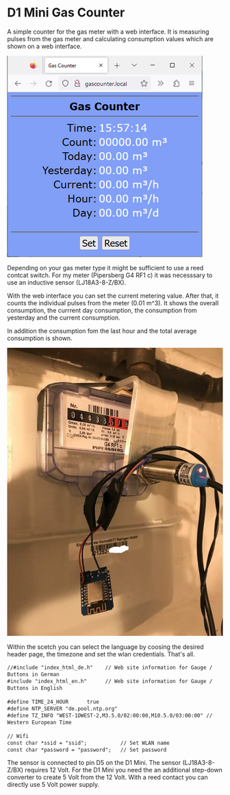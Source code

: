 # D1 Mini Gas Counter

A simple counter for the gas meter with a web interface. It is measuring pulses from the gas meter and calculating consumption values which are shown on a web interface.

![Counter-German](https://github.com/AK-Homberger/D1Mini-GasCounter/blob/main/Webclient_en.png)

Depending on your gas meter type it might be sufficient to use a reed contcat switch. For my meter (Pipersberg G4 RF1 c) it was necesssary to use an inductive sensor (LJ18A3-8-Z/BX).

With the web interface you can set the current metering value. After that, it counts the individual pulses from the meter (0.01 m^3).
It shows the overall consumption, the currrent day consumption, the consumption from yesterday and the current consumption.

In addition the consumption fom the last hour and the total average consumption is shown.

![Meter](https://github.com/AK-Homberger/D1Mini-GasCounter/blob/main/Meter.jpg)

Within the scetch you can select the language by coosing the desired header page, the timezone and set the wlan credentials.
That's all.

```
//#include "index_html_de.h"    // Web site information for Gauge / Buttons in German
#include "index_html_en.h"      // Web site information for Gauge / Buttons in English

#define TIME_24_HOUR      true
#define NTP_SERVER "de.pool.ntp.org"
#define TZ_INFO "WEST-1DWEST-2,M3.5.0/02:00:00,M10.5.0/03:00:00" // Western European Time

// Wifi
const char *ssid = "ssid";           // Set WLAN name
const char *password = "password";   // Set password
```

The sensor is connected to pin D5 on the D1 Mini. The sensor (LJ18A3-8-Z/BX) requires 12 Volt. For the D1 Mini you need the an additional step-down converter to create 5 Volt from the 12 Volt. With a reed contact you can directly use 5 Volt power supply.
